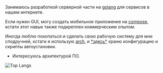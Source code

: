 Занимаюсь разработкой серверной части на [golang](https://go.dev/) для сервисов в нашем интернете.

Если нужен GUI, могу создать мобильное приложение на [compose](https://developer.android.com/compose), кстати этот навык также подкреплен коммерческим опытом.

Иногда люблю покопаться и сделать свою рабочую систему для мне сподручней, кстати я использую [arch](https://archlinux.org/), и [\*здесь\*](https://github.com/Saime-0/config2) храню конфигурацию и скрипты автоустановки. 

- Интересуюсь архитектурой ПО.

![Top Langs](https://github-readme-stats.vercel.app/api/top-langs/?username=Saime-0&layout=compact&theme=dark)
